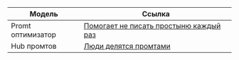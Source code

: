 | Модель | Ссылка |
| ------ | ------ |
|Promt оптимизатор|[Помогает не писать простыню каждый раз](https://app.hamming.ai/prompt-optimizer)|
|Hub промтов|[Люди делятся промтами](https://smith.langchain.com/hub?page=1)|
